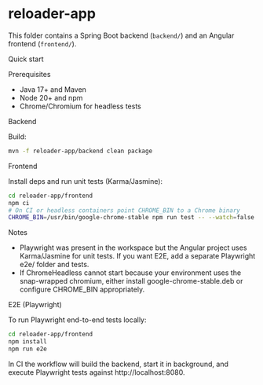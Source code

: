 # reloader-app

This folder contains a Spring Boot backend (`backend/`) and an Angular frontend (`frontend/`).

Quick start

Prerequisites
- Java 17+ and Maven
- Node 20+ and npm
- Chrome/Chromium for headless tests

Backend

Build:

```bash
mvn -f reloader-app/backend clean package
```

Frontend

Install deps and run unit tests (Karma/Jasmine):

```bash
cd reloader-app/frontend
npm ci
# On CI or headless containers point CHROME_BIN to a Chrome binary
CHROME_BIN=/usr/bin/google-chrome-stable npm run test -- --watch=false --browsers=ChromeHeadless
```

Notes
- Playwright was present in the workspace but the Angular project uses Karma/Jasmine for unit tests. If you want E2E, add a separate Playwright e2e/ folder and tests.
- If ChromeHeadless cannot start because your environment uses the snap-wrapped chromium, either install google-chrome-stable.deb or configure CHROME_BIN appropriately.

E2E (Playwright)

To run Playwright end-to-end tests locally:

```bash
cd reloader-app/frontend
npm install
npm run e2e
```

In CI the workflow will build the backend, start it in background, and execute Playwright tests against http://localhost:8080.
